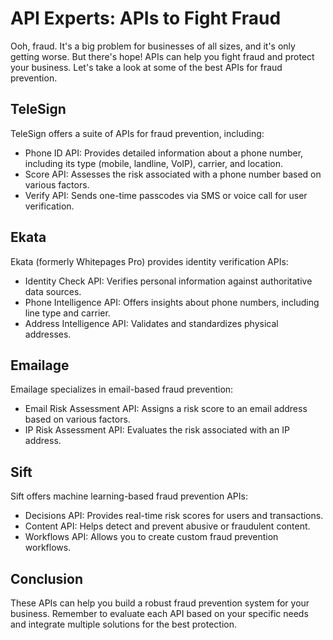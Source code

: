 # API Experts: APIs to Fight Fraud

Ooh, fraud. It's a big problem for businesses of all sizes, and it's only getting worse. But there's hope! APIs can help you fight fraud and protect your business. Let's take a look at some of the best APIs for fraud prevention.

## TeleSign

TeleSign offers a suite of APIs for fraud prevention, including:

- Phone ID API: Provides detailed information about a phone number, including its type (mobile, landline, VoIP), carrier, and location.
- Score API: Assesses the risk associated with a phone number based on various factors.
- Verify API: Sends one-time passcodes via SMS or voice call for user verification.

## Ekata

Ekata (formerly Whitepages Pro) provides identity verification APIs:

- Identity Check API: Verifies personal information against authoritative data sources.
- Phone Intelligence API: Offers insights about phone numbers, including line type and carrier.
- Address Intelligence API: Validates and standardizes physical addresses.

## Emailage

Emailage specializes in email-based fraud prevention:

- Email Risk Assessment API: Assigns a risk score to an email address based on various factors.
- IP Risk Assessment API: Evaluates the risk associated with an IP address.

## Sift

Sift offers machine learning-based fraud prevention APIs:

- Decisions API: Provides real-time risk scores for users and transactions.
- Content API: Helps detect and prevent abusive or fraudulent content.
- Workflows API: Allows you to create custom fraud prevention workflows.

## Conclusion

These APIs can help you build a robust fraud prevention system for your business. Remember to evaluate each API based on your specific needs and integrate multiple solutions for the best protection.